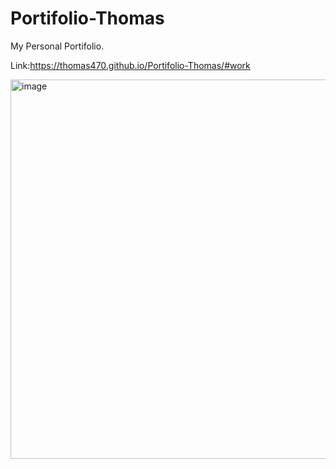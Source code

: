 # Portifolio-Thomas

My Personal Portifolio.

Link:https://thomas470.github.io/Portifolio-Thomas/#work

<img width="607" alt="image" src="https://user-images.githubusercontent.com/80831811/218596531-4d0b82af-ae51-47ad-8798-3f6e665d7067.png">
